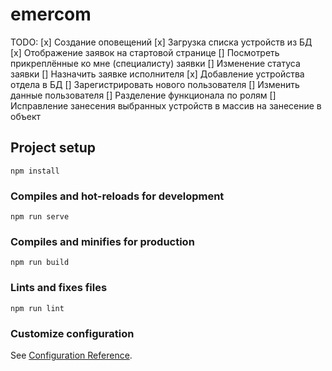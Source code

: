 # emercom

TODO:
[x] Создание оповещений
[x] Загрузка списка устройств из БД
[x] Отображение заявок на стартовой странице 
[] Посмотреть прикреплённые ко мне (специалисту) заявки
[] Изменение статуса заявки
[] Назначить заявке исполнителя
[x] Добавление устройства отдела в БД
[] Зарегистрировать нового пользователя
[] Изменить данные пользователя
[] Разделение функционала по ролям
[] Исправление занесения выбранных устройств в массив на занесение в объект

## Project setup
```
npm install
```

### Compiles and hot-reloads for development
```
npm run serve
```

### Compiles and minifies for production
```
npm run build
```

### Lints and fixes files
```
npm run lint
```

### Customize configuration
See [Configuration Reference](https://cli.vuejs.org/config/).
